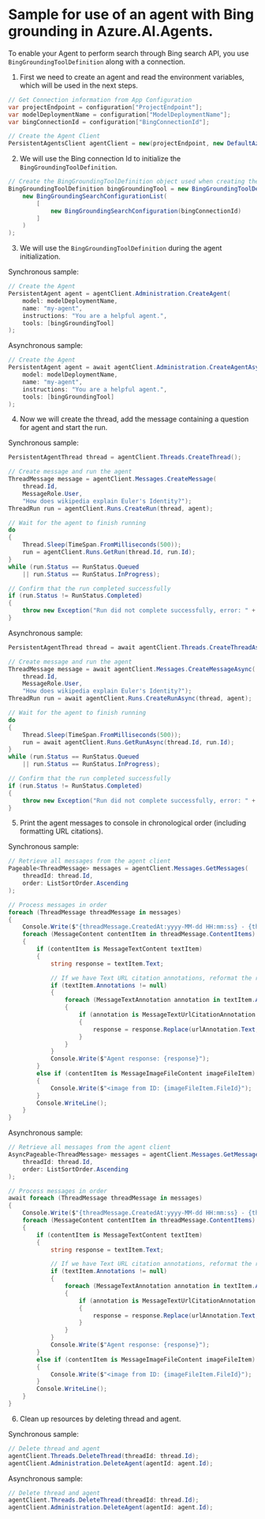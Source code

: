 # Sample for use of an agent with Bing grounding in Azure.AI.Agents.

To enable your Agent to perform search through Bing search API, you use `BingGroundingToolDefinition` along with a connection.
1. First we need to create an agent and read the environment variables, which will be used in the next steps.

```C# Snippet:AgentsBingGrounding_CreateProject
// Get Connection information from App Configuration
var projectEndpoint = configuration["ProjectEndpoint"];
var modelDeploymentName = configuration["ModelDeploymentName"];
var bingConnectionId = configuration["BingConnectionId"];

// Create the Agent Client
PersistentAgentsClient agentClient = new(projectEndpoint, new DefaultAzureCredential());
```

2. We will use the Bing connection Id to initialize the `BingGroundingToolDefinition`.

```C# Snippet:AgentsBingGrounding_GetConnection
// Create the BingGroundingToolDefinition object used when creating the agent
BingGroundingToolDefinition bingGroundingTool = new BingGroundingToolDefinition(
    new BingGroundingSearchConfigurationList(
        [
            new BingGroundingSearchConfiguration(bingConnectionId)
        ]
    )
);

```
3. We will use the `BingGroundingToolDefinition` during the agent initialization.

Synchronous sample:
```C# Snippet:AgentsBingGrounding_CreateAgent
// Create the Agent
PersistentAgent agent = agentClient.Administration.CreateAgent(
    model: modelDeploymentName,
    name: "my-agent",
    instructions: "You are a helpful agent.",
    tools: [bingGroundingTool]
);
```

Asynchronous sample:
```C# Snippet:AgentsBingGroundingAsync_CreateAgent
// Create the Agent
PersistentAgent agent = await agentClient.Administration.CreateAgentAsync(
    model: modelDeploymentName,
    name: "my-agent",
    instructions: "You are a helpful agent.",
    tools: [bingGroundingTool]
);
```

4. Now we will create the thread, add the message containing a question for agent and start the run.

Synchronous sample:
```C# Snippet:AgentsBingGrounding_CreateThreadMessage
PersistentAgentThread thread = agentClient.Threads.CreateThread();

// Create message and run the agent
ThreadMessage message = agentClient.Messages.CreateMessage(
    thread.Id,
    MessageRole.User,
    "How does wikipedia explain Euler's Identity?");
ThreadRun run = agentClient.Runs.CreateRun(thread, agent);

// Wait for the agent to finish running
do
{
    Thread.Sleep(TimeSpan.FromMilliseconds(500));
    run = agentClient.Runs.GetRun(thread.Id, run.Id);
}
while (run.Status == RunStatus.Queued
    || run.Status == RunStatus.InProgress);

// Confirm that the run completed successfully
if (run.Status != RunStatus.Completed)
{
    throw new Exception("Run did not complete successfully, error: " + run.LastError?.Message);
}

```

Asynchronous sample:
```C# Snippet:AgentsBingGroundingAsync_CreateThreadMessage
PersistentAgentThread thread = await agentClient.Threads.CreateThreadAsync();

// Create message and run the agent
ThreadMessage message = await agentClient.Messages.CreateMessageAsync(
    thread.Id,
    MessageRole.User,
    "How does wikipedia explain Euler's Identity?");
ThreadRun run = await agentClient.Runs.CreateRunAsync(thread, agent);

// Wait for the agent to finish running
do
{
    Thread.Sleep(TimeSpan.FromMilliseconds(500));
    run = await agentClient.Runs.GetRunAsync(thread.Id, run.Id);
}
while (run.Status == RunStatus.Queued
    || run.Status == RunStatus.InProgress);

// Confirm that the run completed successfully
if (run.Status != RunStatus.Completed)
{
    throw new Exception("Run did not complete successfully, error: " + run.LastError?.Message);
}
```

5. Print the agent messages to console in chronological order (including formatting URL citations).

Synchronous sample:
```C# Snippet:AgentsBingGrounding_Print
// Retrieve all messages from the agent client
Pageable<ThreadMessage> messages = agentClient.Messages.GetMessages(
    threadId: thread.Id,
    order: ListSortOrder.Ascending
);

// Process messages in order
foreach (ThreadMessage threadMessage in messages)
{
    Console.Write($"{threadMessage.CreatedAt:yyyy-MM-dd HH:mm:ss} - {threadMessage.Role,10}: ");
    foreach (MessageContent contentItem in threadMessage.ContentItems)
    {
        if (contentItem is MessageTextContent textItem)
        {
            string response = textItem.Text;

            // If we have Text URL citation annotations, reformat the response to show title & URL for citations
            if (textItem.Annotations != null)
            {
                foreach (MessageTextAnnotation annotation in textItem.Annotations)
                {
                    if (annotation is MessageTextUrlCitationAnnotation urlAnnotation)
                    {
                        response = response.Replace(urlAnnotation.Text, $" [{urlAnnotation.UrlCitation.Title}]({urlAnnotation.UrlCitation.Url})");
                    }
                }
            }
            Console.Write($"Agent response: {response}");
        }
        else if (contentItem is MessageImageFileContent imageFileItem)
        {
            Console.Write($"<image from ID: {imageFileItem.FileId}");
        }
        Console.WriteLine();
    }
}
```

Asynchronous sample:
```C# Snippet:AgentsBingGroundingAsync_Print
// Retrieve all messages from the agent client
AsyncPageable<ThreadMessage> messages = agentClient.Messages.GetMessagesAsync(
    threadId: thread.Id,
    order: ListSortOrder.Ascending
);

// Process messages in order
await foreach (ThreadMessage threadMessage in messages)
{
    Console.Write($"{threadMessage.CreatedAt:yyyy-MM-dd HH:mm:ss} - {threadMessage.Role,10}: ");
    foreach (MessageContent contentItem in threadMessage.ContentItems)
    {
        if (contentItem is MessageTextContent textItem)
        {
            string response = textItem.Text;

            // If we have Text URL citation annotations, reformat the response to show title & URL for citations
            if (textItem.Annotations != null)
            {
                foreach (MessageTextAnnotation annotation in textItem.Annotations)
                {
                    if (annotation is MessageTextUrlCitationAnnotation urlAnnotation)
                    {
                        response = response.Replace(urlAnnotation.Text, $" [{urlAnnotation.UrlCitation.Title}]({urlAnnotation.UrlCitation.Url})");
                    }
                }
            }
            Console.Write($"Agent response: {response}");
        }
        else if (contentItem is MessageImageFileContent imageFileItem)
        {
            Console.Write($"<image from ID: {imageFileItem.FileId}");
        }
        Console.WriteLine();
    }
}
```

6. Clean up resources by deleting thread and agent.

Synchronous sample:
```C# Snippet:AgentsBingGrounding_Cleanup
// Delete thread and agent
agentClient.Threads.DeleteThread(threadId: thread.Id);
agentClient.Administration.DeleteAgent(agentId: agent.Id);
```

Asynchronous sample:
```C# Snippet:AgentsBingGroundingAsync_Cleanup
// Delete thread and agent
agentClient.Threads.DeleteThread(threadId: thread.Id);
agentClient.Administration.DeleteAgent(agentId: agent.Id);
```
